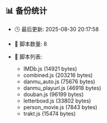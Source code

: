## 📊 备份统计

- 🕒 最后更新: 2025-08-30 20:17:58
- 📁 脚本数量: 8
- 📄 脚本列表:

  - IMDb.js (14921 bytes)
  - combined.js (203216 bytes)
  - danmu_auto.js (75676 bytes)
  - danmu_playurl.js (46918 bytes)
  - douban.js (96199 bytes)
  - letterboxd.js (33802 bytes)
  - person_movie.js (7843 bytes)
  - trakt.js (15474 bytes)
